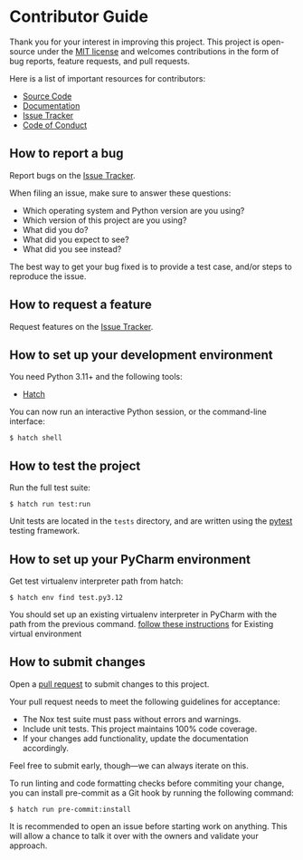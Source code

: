 # Contributor Guide

Thank you for your interest in improving this project.
This project is open-source under the [MIT license](https://opensource.org/licenses/MIT) and
welcomes contributions in the form of bug reports, feature requests, and pull requests.

Here is a list of important resources for contributors:

- [Source Code](https://github.com/pauleveritt/viewdom)
- [Documentation](https://viewdom.readthedocs.io/)
- [Issue Tracker](https://github.com/pauleveritt/viewdom/issues)
- [Code of Conduct](codeofconduct)

## How to report a bug

Report bugs on the [Issue Tracker](https://github.com/pauleveritt/viewdom/issues).

When filing an issue, make sure to answer these questions:

- Which operating system and Python version are you using?
- Which version of this project are you using?
- What did you do?
- What did you expect to see?
- What did you see instead?

The best way to get your bug fixed is to provide a test case,
and/or steps to reproduce the issue.

## How to request a feature

Request features on the [Issue Tracker](https://github.com/pauleveritt/viewdom/issues).

## How to set up your development environment

You need Python 3.11+ and the following tools:

- [Hatch](https://hatch.pypa.io/latest/)

You can now run an interactive Python session,
or the command-line interface:

```shell
$ hatch shell
```

## How to test the project

Run the full test suite:

```shell
$ hatch run test:run
```

Unit tests are located in the `tests` directory,
and are written using the [pytest](https://pytest.readthedocs.io/) testing framework.

## How to set up your PyCharm environment

Get test virtualenv interpreter path from hatch:

```shell
$ hatch env find test.py3.12
```

You should set up an existing virtualenv interpreter in PyCharm with the path from the previous command.
[follow these instructions](https://www.jetbrains.com/help/pycharm/creating-virtual-environment.html) for Existing virtual environment

## How to submit changes

Open a [pull request](https://github.com/pauleveritt/viewdom/pulls) to submit changes to this project.

Your pull request needs to meet the following guidelines for acceptance:

- The Nox test suite must pass without errors and warnings.
- Include unit tests. This project maintains 100% code coverage.
- If your changes add functionality, update the documentation accordingly.

Feel free to submit early, though—we can always iterate on this.

To run linting and code formatting checks before commiting your change, you can install pre-commit as a Git hook by running the following command:

```shell
$ hatch run pre-commit:install
```

It is recommended to open an issue before starting work on anything.
This will allow a chance to talk it over with the owners and validate your approach.
